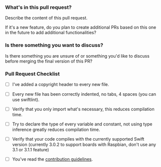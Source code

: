 
### What's in this pull request?

Describe the content of this pull request. 

If it's a new feature, do you plan to create additional PRs based on this one in the future to add additional functionalities?


### Is there something you want to discuss?

Is there something you are unsure of or something you'd like to discuss before merging the final version of this PR?


### Pull Request Checklist

- [ ] I've added a copyright header to every new file.
- [ ] Every new file has been correctly indented, no tabs, 4 spaces (you can use swiftlint).
- [ ] Verify that you only import what's necessary, this reduces compilation time.
- [ ] Try to declare the type of every variable and constant, not using type inference greatly reduces compilation time.
- [ ] Verify that your code compiles with the currently supported Swift version (currently 3.0.2 to support boards with Raspbian, don't use any 3.1 or 3.1.1 feature)
- [ ] You've read the [contribution guidelines](https://github.com/uraimo/SwiftyGPIO/blob/master/CONTRIBUTING.md).


